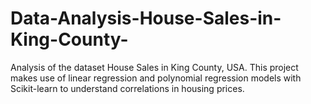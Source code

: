 # Data-Analysis-House-Sales-in-King-County-
Analysis of the dataset House Sales in King County, USA. This project makes use of linear regression and polynomial regression models with Scikit-learn to understand correlations in housing prices.
